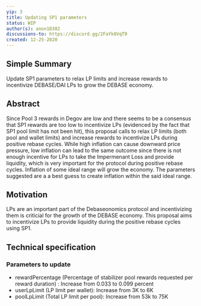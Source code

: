 ```yaml
---
yip: 3
title: Updating SP1 parameters
status: WIP
author(s): anon18382
discussions-to: https://discord.gg/2FaYk8VqT9
created: 12-25-2020
---
```

## Simple Summary
Update SP1 parameters to relax LP limits and increase rewards to incentivize DEBASE/DAI LPs to grow the DEBASE economy.

## Abstract
Since Pool 3 rewards in Degov are low and there seems to be a consensus that SP1 rewards are too low to incentivize LPs (evidenced by the fact that SP1 pool limit has not been hit), this proposal calls to relax LP limits (both pool and wallet limits) and increase rewards to incentivize LPs during positive rebase cycles. While high inflation can cause downward price pressure, low inflation can lead to the same outcome since there is not enough incentive for LPs to take the Impermenant Loss and provide liquidity, which is very important for the protocol during positive rebase cycles. Inflation of some ideal range will grow the economy. The parameters suggested are a a best guess to create inflation within the said ideal range.

## Motivation
LPs are an important part of the Debaseonomics protocol and incentivizing them is criticial for the growth of the DEBASE economy.
This proposal aims to incentivize LPs to provide liquidity during the positive rebase cycles using SP1.

## Technical specification

### Parameters to update
* rewardPercentage (Percentage of stabilizer pool rewards requested per reward duration) : Increase from 0.033 to 0.099 percent
* userLpLimit (LP limit per wallet): Increase from 3K to 6K
* poolLpLimit (Total LP limit per pool): Increase from 53k to 75K
